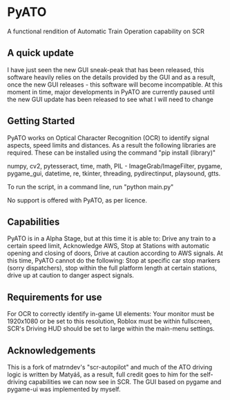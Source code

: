# PyATO
A functional rendition of Automatic Train Operation capability on SCR

## A quick update
I have just seen the new GUI sneak-peak that has been released, this software heavily relies on the details provided by the GUI and as a result, once the new GUI releases - this software will become incompatible. At this moment in time, major developments in PyATO are currently paused until the new GUI update has been released to see what I will need to change

## Getting Started
PyATO works on Optical Character Recognition (OCR) to identify signal aspects, speed limits and distances. As a result the following libraries are required.
These can be installed using the command "pip install (library)"

numpy, cv2, pytesseract, time, math, PIL - ImageGrab/ImageFilter, pygame, pygame_gui, datetime, re, tkinter, threading, pydirectinput, playsound, gtts.

To run the script, in a command line, run "python main.py"

No support is offered with PyATO, as per licence.

## Capabilities
PyATO is in a Alpha Stage, but at this time it is able to:
Drive any train to a certain speed limit, Acknowledge AWS, Stop at Stations with automatic opening and closing of doors, Drive at caution according to AWS signals.
At this time, PyATO cannot do the following:
Stop at specific car stop markers (sorry dispatchers), stop within the full platform length at certain stations, drive up at caution to danger aspect signals.

## Requirements for use
For OCR to correctly identify in-game UI elements:
Your monitor must be 1920x1080 or be set to this resolution, Roblox must be within fullscreen, SCR's Driving HUD should be set to large within the main-menu settings.

## Acknowledgements 
This is a fork of matrndev's "scr-autopilot" and much of the ATO driving logic is written by Matyáš, as a result, full credit goes to him for the self-driving capabilities we can now see in SCR.
The GUI based on pygame and pygame-ui was implemented by myself.
